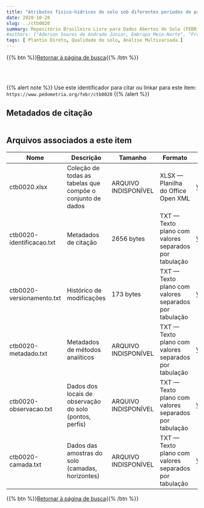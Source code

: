 ```yaml
---
title: "Atributos físico-hídricos do solo sob diferentes períodos de palhada no cerrado da região sudoeste do estado do Piauí, Brasil"
date: 2020-10-28
slug: ../ctb0020
summary: Repositório Brasileiro Livre para Dados Abertos do Solo (FEBR) | A febre dos dados de solo no Brasil
#authors: ["Aderson Soares de Andrade Júnior, Embrapa Meio-Norte", "Francisco de Brito Melo, Embrapa Meio-Norte", "Henrique Antunes de Souza, Embrapa Meio-Norte", "Odália Carolinne Mota de Sousa, PPGCA-UFPI"]
tags: [ Plantio Direto, Qualidade do solo, Análise Multivariada.]
---
```


<style>
div.alert > div {
    font-size: 0.8rem;
}
</style>

{{% btn %}}<a href="/febr/buscar/">Retornar à página de busca</a>{{% /btn %}}

<br>
<br>

{{% alert note %}}
Use este identificador para citar ou linkar para este item: `https://www.pedometria.org/febr/ctb0020`
{{% /alert %}}

## Metadados de citação

<table>
<!-- Fonte: https://gist.github.com/jfreels/6814721 -->
<script src="https://d3js.org/d3.v3.min.js" charset="utf-8"></script>
<script type='text/javascript' src='/febr/buscar/script.js'></script>
<script type='text/javascript'>
  d3.tsv('ctb0020-identificacao.txt',function (data) {
    var columns = ['campo', 'valor']
    tabulate(data, columns)
  })
</script>
</table>

## Arquivos associados a este item

<table style="width:100%">
  <thead>
    <tr>
      <th>Nome</th>
      <th>Descrição</th>
      <th>Tamanho</th>
      <th>Formato</th>
      <th></th>
    </tr>
  </thead>
  <tbody>
    <tr>
      <td>ctb0020.xlsx</td>
      <td>Coleção de todas as tabelas que compõe o conjunto de dados</td>
      <td>ARQUIVO INDISPONÍVEL</td>
      <td>XLSX — Planilha do Office Open XML</td>
      <td><a href="https://cloud.utfpr.edu.br/index.php/s/Df6dhfzYJ1DDeso/download?path=%2Fctb0020&files=ctb0020.xlsx" class="btn btn-primary btn-block" role="button">Visualizar/Abrir</a></td>
    </tr>
    <tr>
      <td>ctb0020-identificacao.txt</td>
      <td>Metadados de citação</td>
      <td>2656 bytes</td>
      <td>TXT — Texto plano com valores separados por tabulação</td>
      <td><a href="https://cloud.utfpr.edu.br/index.php/s/Df6dhfzYJ1DDeso/download?path=%2Fctb0020&files=ctb0020-identificacao.txt" class="btn btn-primary btn-block" role="button">Visualizar/Abrir</a></td>
    </tr>
    <tr>
      <td>ctb0020-versionamento.txt</td>
      <td>Histórico de modificações</td>
      <td>173 bytes</td>
      <td>TXT — Texto plano com valores separados por tabulação</td>
      <td><a href="https://cloud.utfpr.edu.br/index.php/s/Df6dhfzYJ1DDeso/download?path=%2Fctb0020&files=ctb0020-versionamento.txt" class="btn btn-primary btn-block" role="button">Visualizar/Abrir</a></td>
    </tr>
    <tr>
      <td>ctb0020-metadado.txt</td>
      <td>Metadados de métodos analíticos</td>
      <td>ARQUIVO INDISPONÍVEL</td>
      <td>TXT — Texto plano com valores separados por tabulação</td>
      <td><a href="https://cloud.utfpr.edu.br/index.php/s/Df6dhfzYJ1DDeso/download?path=%2Fctb0020&files=ctb0020-metadado.txt" class="btn btn-primary btn-block" role="button">Visualizar/Abrir</a></td>
    </tr>
    <tr>
      <td>ctb0020-observacao.txt</td>
      <td>Dados dos locais de observação do solo (pontos, perfis)</td>
      <td>ARQUIVO INDISPONÍVEL</td>
      <td>TXT — Texto plano com valores separados por tabulação</td>
      <td><a href="https://cloud.utfpr.edu.br/index.php/s/Df6dhfzYJ1DDeso/download?path=%2Fctb0020&files=ctb0020-observacao.txt" class="btn btn-primary btn-block" role="button">Visualizar/Abrir</a></td>
    </tr>
    <tr>
      <td>ctb0020-camada.txt</td>
      <td>Dados das amostras do solo (camadas, horizontes)</td>
      <td>ARQUIVO INDISPONÍVEL</td>
      <td>TXT — Texto plano com valores separados por tabulação</td>
      <td><a href="https://cloud.utfpr.edu.br/index.php/s/Df6dhfzYJ1DDeso/download?path=%2Fctb0020&files=ctb0020-camada.txt" class="btn btn-primary btn-block" role="button">Visualizar/Abrir</a></td>
    </tr>
  </tbody>
</table>

{{% btn %}}<a href="/febr/buscar/">Retornar à página de busca</a>{{% /btn %}}
